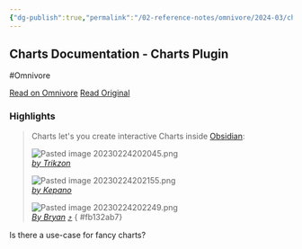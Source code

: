 ```yaml
---
{"dg-publish":true,"permalink":"/02-reference-notes/omnivore/2024-03/charts-documentation-charts-plugin/","title":"Charts Documentation - Charts Plugin\n","metatags":{"description":"Charts Documentation - Charts Plugin","og:image":"https://i.imgur.com/LmCg5HX.png"},"tags":["Obsidian-Plugins","MMW-Dev/Workflow","MMW-Style"]}
---
```



## Charts Documentation - Charts Plugin
#Omnivore

[Read on Omnivore](https://omnivore.app/me/https-charts-phib-ro-meta-charts-charts-documentation-18e6ef80aa5)
[Read Original](https://charts.phib.ro/Meta/Charts/Charts+Documentation)

### Highlights

> Charts let's you create interactive Charts inside [Obsidian](https://www.obsidian.md/):
> 
> ![Pasted image 20230224202045.png](https://proxy-prod.omnivore-image-cache.app/0x0,seJ5Z_thC9rnfZs_ZAmYT-7RtP2Oq-MjMna1wcC14wE8/https://publish-01.obsidian.md/access/90d6cc468259705356e25425d81ef8e0/Meta/Charts/Assets/Pasted%20image%2020230224202045.png)  
> _[by Trikzon](https://discord.com/channels/686053708261228577/771575014382108672/950463118578946068)_
> 
> ![Pasted image 20230224202155.png](https://proxy-prod.omnivore-image-cache.app/0x0,sC0HSwaoEsQDcoCBhcN2Q0qX0dzA9T6mbF6NyOBW3tdg/https://publish-01.obsidian.md/access/90d6cc468259705356e25425d81ef8e0/Meta/Charts/Assets/Pasted%20image%2020230224202155.png)  
> _[by Kepano](https://discord.com/channels/686053708261228577/771575014382108672/947277096546365480)_
> 
> ![Pasted image 20230224202249.png](https://proxy-prod.omnivore-image-cache.app/0x0,szJB61zPkHLNkuTz61FMnjIbznop4PwrWaeIxDPlW01s/https://publish-01.obsidian.md/access/90d6cc468259705356e25425d81ef8e0/Meta/Charts/Assets/Pasted%20image%2020230224202249.png)  
> _[By Bryan](https://discord.com/channels/686053708261228577/694233507500916796/832847542529163268)_ [⤴️](https://omnivore.app/me/https-charts-phib-ro-meta-charts-charts-documentation-18e6ef80aa5#fb132ab7-b607-4793-9a37-cd42e61e4c14) 
{ #fb132ab7}


Is there a use-case for fancy charts?


